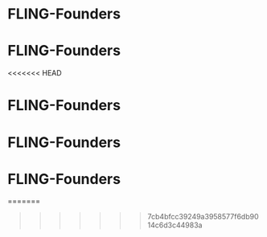 # FLING-Founders
# FLING-Founders
<<<<<<< HEAD
# FLING-Founders
# FLING-Founders
# FLING-Founders
=======
>>>>>>> 7cb4bfcc39249a3958577f6db9014c6d3c44983a
